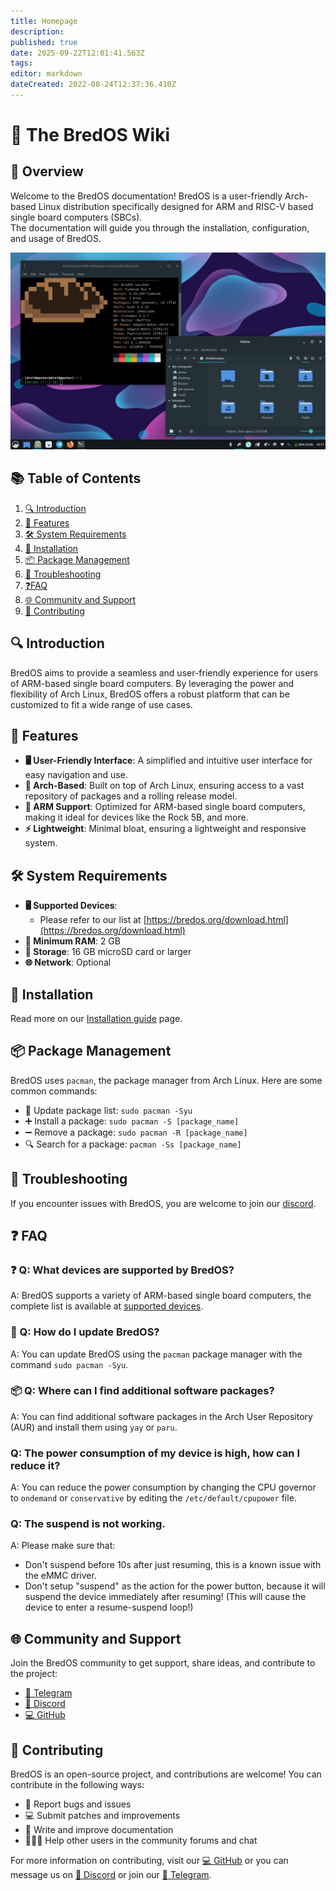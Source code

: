 ```yaml
---
title: Homepage
description: 
published: true
date: 2025-09-22T12:01:41.563Z
tags: 
editor: markdown
dateCreated: 2022-08-24T12:37:36.410Z
---
```


# 🍞 The BredOS Wiki

## 🌟 Overview

Welcome to the BredOS documentation! BredOS is a user-friendly Arch-based Linux distribution specifically designed for ARM and RISC-V based single board computers (SBCs).  
The documentation will guide you through the installation, configuration, and usage of BredOS.

![](https://github.com/LinuxDroidMaster/Fydetab-Duo-DroidMaster-wiki/raw/main/Images/Linux/BredOS/preview.jpg)

## 📚 Table of Contents

1.  [🔍 Introduction](#introduction)
2.  [🚀 Features](#features)
3.  [🛠️ System Requirements](#system-requirements)
4.  [💽 Installation](/en/installation)
5.  [📦 Package Management](#package-management)
6.  [🐞 Troubleshooting](#troubleshooting)
7.  [❓FAQ](#faq)
8.  [🌐 Community and Support](#community-and-support)
9.  [🤝 Contributing](#contributing)

## 🔍 Introduction

BredOS aims to provide a seamless and user-friendly experience for users of ARM-based single board computers. By leveraging the power and flexibility of Arch Linux, BredOS offers a robust platform that can be customized to fit a wide range of use cases.

## 🚀 Features

-   **🖥️ User-Friendly Interface**: A simplified and intuitive user interface for easy navigation and use.
-   **🎯 Arch-Based**: Built on top of Arch Linux, ensuring access to a vast repository of packages and a rolling release model.
-   **🔧 ARM Support**: Optimized for ARM-based single board computers, making it ideal for devices like the Rock 5B, and more.
-   **⚡ Lightweight**: Minimal bloat, ensuring a lightweight and responsive system.

## 🛠️ System Requirements

-   **🖥️ Supported Devices**:
    -   Please refer to our list at [https://bredos.org/download.html](https://bredos.org/download.html)
-   **🧠 Minimum RAM**: 2 GB
-   **💾 Storage**: 16 GB microSD card or larger
-   **🌐 Network**: Optional

## 💽 Installation

Read more on our [Installation guide](/en/installation) page.

## 📦 Package Management

BredOS uses `pacman`, the package manager from Arch Linux. Here are some common commands:

-   🔄 Update package list: `sudo pacman -Syu`
-   ➕ Install a package: `sudo pacman -S [package_name]`
-   ➖ Remove a package: `sudo pacman -R [package_name]`
-   🔍 Search for a package: `pacman -Ss [package_name]`

## 🐞 Troubleshooting

If you encounter issues with BredOS, you are welcome to join our [discord](https://discord.gg/jwhxuyKXaa).

## ❓ FAQ

### ❓ Q: What devices are supported by BredOS?

A: BredOS supports a variety of ARM-based single board computers, the complete list is available at [supported devices](#system-requirements).

### 🔄 Q: How do I update BredOS?

A: You can update BredOS using the `pacman` package manager with the command `sudo pacman -Syu`.

### 📦 Q: Where can I find additional software packages?

A: You can find additional software packages in the Arch User Repository (AUR) and install them using `yay` or `paru`.

### Q: The power consumption of my device is high, how can I reduce it?

A: You can reduce the power consumption by changing the CPU governor to `ondemand` or `conservative` by editing the `/etc/default/cpupower` file.

### Q: The suspend is not working.

A: Please make sure that:

-   Don't suspend before 10s after just resuming, this is a known issue with the eMMC driver.
-   Don't setup "suspend" as the action for the power button, because it will suspend the device immediately after resuming! (This will cause the device to enter a resume-suspend loop!)

## 🌐 Community and Support

Join the BredOS community to get support, share ideas, and contribute to the project:

-   [📱 Telegram](https://t.me/bredoslinux)
-   [💬 Discord](https://discord.gg/jwhxuyKXaa)
-   [💻 GitHub](http://github.com/BredOS)

## 🤝 Contributing

BredOS is an open-source project, and contributions are welcome! You can contribute in the following ways:

-   🐛 Report bugs and issues
-   💻 Submit patches and improvements
-   📄 Write and improve documentation
-   🧑‍🤝‍🧑 Help other users in the community forums and chat

For more information on contributing, visit our [💻 GitHub](http://github.com/BredOS) or you can message us on [💬 Discord](https://discord.gg/jwhxuyKXaa) or join our [📱 Telegram](https://t.me/bredoslinux).